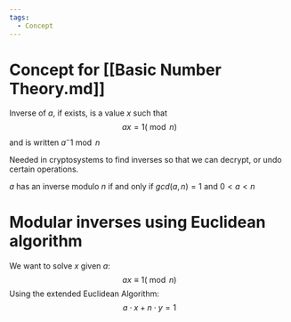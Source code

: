 ```yaml
---
tags:
  - Concept
---
```

# Concept for [[Basic Number Theory.md]]

Inverse of $a$, if exists, is a value $x$ such that
$$ax=1(\bmod n)$$
and is written $a^-1 \bmod n$

Needed in cryptosystems to find inverses so that we can decrypt, or undo certain operations.

$a$ has an inverse modulo $n$ if and only if $gcd(a,n) = 1\text{ and } 0<a<n$

# Modular inverses using Euclidean algorithm

We want to solve $x$ given $a$:
$$ax\equiv 1 (\bmod n)$$
Using the extended Euclidean Algorithm:
$$a\cdot x + n \cdot y = 1$$
